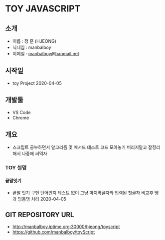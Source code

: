 # TOY JAVASCRIPT

## 소개 
- 이름 : 정 훈 (HJEONG)
- 닉네임 : manbalboy
- 이메일 : manbalboy@hanmail.net  

## 시작일
- toy Project 2020-04-05

## 개발툴 
- VS Code
- Chrome

## 개요
- 스크립트 공부하면서 알고리즘 및 메서드 테스트 코드 모아놓기 버리지말고 잘정리해서 나중에 써먹자 

### TOY 설명
#### 끝말잇기 
- 끝말 잇기 구현 단어인지 테스트 없이 그냥 마지막글자와 입력된 첫글자 비교후 땡과 딩동댕 처리 2020-04-05


## GIT REPOSITORY URL
- http://manbalboy.iptime.org:30000/hjeong/toyscript
- https://github.com/manbalboy/toyScript
